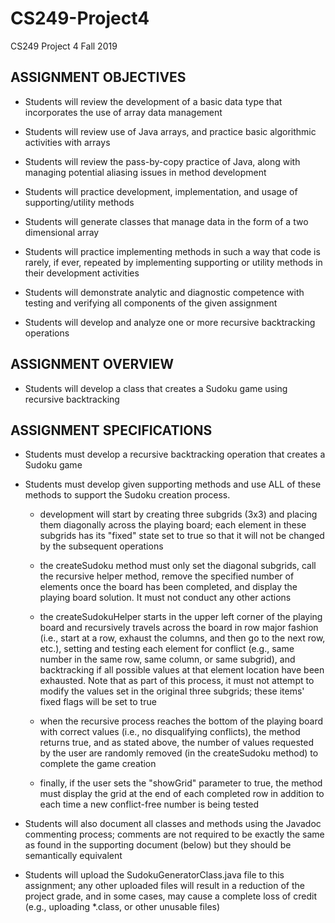 # CS249-Project4
CS249 Project 4 Fall 2019


## ASSIGNMENT OBJECTIVES

- Students will review the development of a basic data type that incorporates the use of array data management

- Students will review use of Java arrays, and practice basic algorithmic activities with arrays

- Students will review the pass-by-copy practice of Java, along with managing potential aliasing issues in method development

- Students will practice development, implementation, and usage of supporting/utility methods

- Students will generate classes that manage data in the form of a two dimensional array

- Students will practice implementing methods in such a way that code is rarely, if ever, repeated by implementing supporting or utility methods in their development activities

- Students will demonstrate analytic and diagnostic competence with testing and verifying all components of the given assignment

- Students will develop and analyze one or more recursive backtracking operations

## ASSIGNMENT OVERVIEW

- Students will develop a class that creates a Sudoku game using recursive backtracking

## ASSIGNMENT SPECIFICATIONS

- Students must develop a recursive backtracking operation that creates a Sudoku game

- Students must develop given supporting methods and use ALL of these methods to support the Sudoku creation process.
  - development will start by creating three subgrids (3x3) and placing them diagonally across the playing board; each element in these subgrids has its "fixed" state set to true so that it will not be changed by the subsequent operations

  - the createSudoku method must only set the diagonal subgrids, call the recursive helper method, remove the specified number of elements once the board has been completed, and display the playing board solution. It must not conduct any other actions

  - the createSudokuHelper starts in the upper left corner of the playing board and recursively travels across the board in row major fashion (i.e., start at a row, exhaust the columns, and then go to the next row, etc.), setting and testing each element for conflict (e.g., same number in the same row, same column, or same subgrid), and backtracking if all possible values at that element location have been exhausted. Note that as part of this process, it must not attempt to modify the values set in the original three subgrids; these items' fixed flags will be set to true

  - when the recursive process reaches the bottom of the playing board with correct values (i.e., no disqualifying conflicts), the method returns true, and as stated above, the number of values requested by the user are randomly removed (in the createSudoku method) to complete the game creation

  - finally, if the user sets the "showGrid" parameter to true, the method must display the grid at the end of each completed row in addition to each time a new conflict-free number is being tested

- Students will also document all classes and methods using the Javadoc commenting process; comments are not required to be exactly the same as found in the supporting document (below) but they should be semantically equivalent

- Students will upload the SudokuGeneratorClass.java file to this assignment; any other uploaded files will result in a reduction of the project grade, and in some cases, may cause a complete loss of credit (e.g., uploading *.class, or other unusable files)
